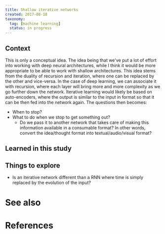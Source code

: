```yaml
---
title: Shallow iterative networks
created: 2017-08-18
taxonomy:
  tag: [machine learning]
  status: in progress
---
```


## Context
This is only a conceptual idea. The idea being that we've put a lot of effort into working with deep neural architectures, while I think it would be more appropriate to be able to work with shallow architectures. This idea stems from the duality of recursion and iteration, where one can be replaced by the other and vice-versa. In the case of deep learning, we can associate it with recursion, where each layer will bring more and more complexity as we go further down the network. Iterative learning would likely be based on auto-encoders, where the output is similar to the input in format so that it can be then fed into the network again. The questions then becomes:
* When to stop?
* What to do when we stop to get something out?
	* Do we pass it to another network that takes care of making this information available in a consumable format? In other words, convert the idea/thought format into textual/audio/visual format?

## Learned in this study

## Things to explore
* Is an iterative network different than a RNN where time is simply replaced by the evolution of the input?

# See also

# References
